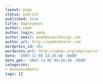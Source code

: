 ```yaml
---
layout: page
status: publish
published: true
title: Employment
author: wade
author_login: wade
author_email: wade@anavidesign.com
author_url: http://wadeshearer.com
wordpress_id: 361
wordpress_url: http://uphpu.org/employers/
date: '2007-11-04 22:26:48 -0600'
date_gmt: '2007-11-05 04:26:48 -0600'
categories:
- Announcements
tags: []
---
```


